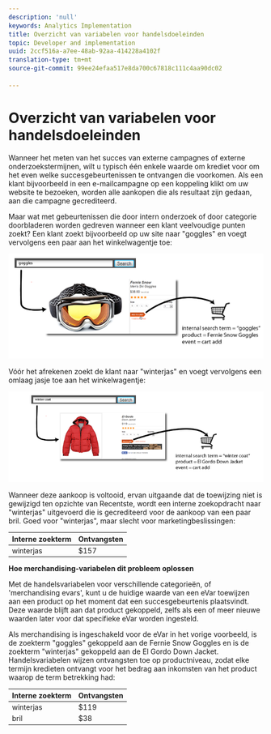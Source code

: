 ```yaml
---
description: 'null'
keywords: Analytics Implementation
title: Overzicht van variabelen voor handelsdoeleinden
topic: Developer and implementation
uuid: 2ccf516a-a7ee-48ab-92aa-414228a4102f
translation-type: tm+mt
source-git-commit: 99ee24efaa517e8da700c67818c111c4aa90dc02

---
```



# Overzicht van variabelen voor handelsdoeleinden

Wanneer het meten van het succes van externe campagnes of externe onderzoekstermijnen, wilt u typisch één enkele waarde om krediet voor om het even welke succesgebeurtenissen te ontvangen die voorkomen. Als een klant bijvoorbeeld in een e-mailcampagne op een koppeling klikt om uw website te bezoeken, worden alle aankopen die als resultaat zijn gedaan, aan die campagne gecrediteerd.

Maar wat met gebeurtenissen die door intern onderzoek of door categorie doorbladeren worden gedreven wanneer een klant veelvoudige punten zoekt? Een klant zoekt bijvoorbeeld op uw site naar &quot;goggles&quot; en voegt vervolgens een paar aan het winkelwagentje toe:

![](assets/merch-example-goggles.png)

Vóór het afrekenen zoekt de klant naar &quot;winterjas&quot; en voegt vervolgens een omlaag jasje toe aan het winkelwagentje:

![](assets/merch-example-coat.png)

Wanneer deze aankoop is voltooid, ervan uitgaande dat de toewijzing niet is gewijzigd ten opzichte van Recentste, wordt een interne zoekopdracht naar &quot;winterjas&quot; uitgevoerd die is gecrediteerd voor de aankoop van een paar bril. Goed voor &quot;winterjas&quot;, maar slecht voor marketingbeslissingen:

| Interne zoekterm | Ontvangsten |
|---|---|
| winterjas | $157 |

**Hoe merchandising-variabelen dit probleem oplossen**

Met de handelsvariabelen voor verschillende categorieën, of &#39;merchandising evars&#39;, kunt u de huidige waarde van een eVar toewijzen aan een product op het moment dat een succesgebeurtenis plaatsvindt. Deze waarde blijft aan dat product gekoppeld, zelfs als een of meer nieuwe waarden later voor dat specifieke eVar worden ingesteld.

Als merchandising is ingeschakeld voor de eVar in het vorige voorbeeld, is de zoekterm &quot;goggles&quot; gekoppeld aan de Fernie Snow Goggles en is de zoekterm &quot;winterjas&quot; gekoppeld aan de El Gordo Down Jacket. Handelsvariabelen wijzen ontvangsten toe op productniveau, zodat elke termijn kredieten ontvangt voor het bedrag aan inkomsten van het product waarop de term betrekking had:

| Interne zoekterm | Ontvangsten |
|---|---|
| winterjas | $119 |
| bril | $38 |

